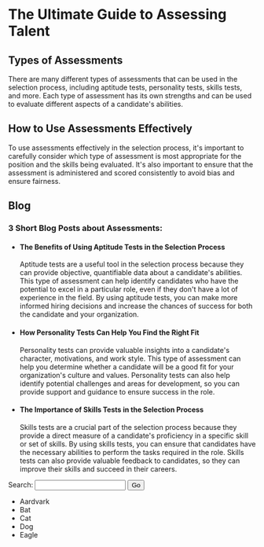 <!DOCTYPE html>
<html>
<head>
  <title>Assessments | The Ultimate Guide to Assessing Talent</title>
  <meta name="description" content="Learn about the different types of assessments and how to use them to evaluate candidates in the selection process.">
  <h1>The Ultimate Guide to Assessing Talent</h1>
</head>
<body>
  <h2>Types of Assessments</h2>
  <p>There are many different types of assessments that can be used in the selection process, including aptitude tests, personality tests, skills tests, and more. Each type of assessment has its own strengths and can be used to evaluate different aspects of a candidate's abilities.</p>

  <h2>How to Use Assessments Effectively</h2>
  <p>To use assessments effectively in the selection process, it's important to carefully consider which type of assessment is most appropriate for the position and the skills being evaluated. It's also important to ensure that the assessment is administered and scored consistently to avoid bias and ensure fairness.</p>

  <h2>Blog</h2>
  <h3>3 Short Blog Posts about Assessments:</h3>
  <ul>
    <li><h4>The Benefits of Using Aptitude Tests in the Selection Process</h4>
      <p>Aptitude tests are a useful tool in the selection process because they can provide objective, quantifiable data about a candidate's abilities. This type of assessment can help identify candidates who have the potential to excel in a particular role, even if they don't have a lot of experience in the field. By using aptitude tests, you can make more informed hiring decisions and increase the chances of success for both the candidate and your organization.</p>
    </li>
    <li><h4>How Personality Tests Can Help You Find the Right Fit</h4>
      <p>Personality tests can provide valuable insights into a candidate's character, motivations, and work style. This type of assessment can help you determine whether a candidate will be a good fit for your organization's culture and values. Personality tests can also help identify potential challenges and areas for development, so you can provide support and guidance to ensure success in the role.</p>
    </li>
    <li><h4>The Importance of Skills Tests in the Selection Process</h4>
      <p>Skills tests are a crucial part of the selection process because they provide a direct measure of a candidate's proficiency in a specific skill or set of skills. By using skills tests, you can ensure that candidates have the necessary abilities to perform the tasks required in the role. Skills tests can also provide valuable feedback to candidates, so they can improve their skills and succeed in their careers.</p>
    </li>
  </ul>
  
  <form>
  <label for="search">Search:</label>
  <input type="text" id="search" name="search">
  <button type="submit">Go</button>
</form>

<ul>
  <li>Aardvark</li>
  <li>Bat</li>
  <li>Cat</li>
  <li>Dog</li>
  <li>Eagle</li>
</ul>

<script>
  // get the search input and the list of animals
  const search = document.querySelector('#search');
  const list = document.querySelector('ul');

  // add an event listener to the search input
  search.addEventListener('input', function() {
    // get the search query
    const query = this.value.toLowerCase();

    // convert the list of animals to an array
    const animals = Array.from(list.querySelectorAll('li'));

    // sort the animals alphabetically
    const sortedAnimals = animals.sort(function(a, b) {
      return a.innerHTML.toLowerCase().localeCompare(b.innerHTML.toLowerCase());
    });

    // filter the animals based on the search query
    const filteredAnimals = sortedAnimals.filter(function(animal) {
      return animal.innerHTML.toLowerCase().includes(query);
    });

    // clear the list of animals
    list.innerHTML = '';

    // add the filtered and sorted animals to the list
    filteredAnimals.forEach(function(animal) {
      list.appendChild(animal);
    });
  });
</script>

  </html>
